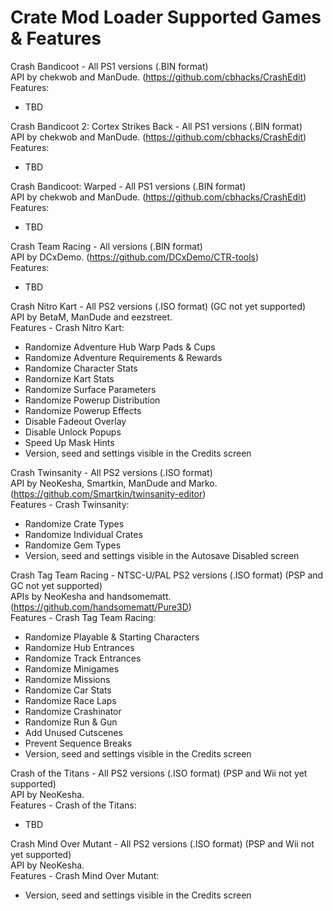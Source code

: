 # Crate Mod Loader Supported Games & Features
  
Crash Bandicoot - All PS1 versions (.BIN format)  
API by chekwob and ManDude. (https://github.com/cbhacks/CrashEdit)  
Features:  
- TBD  
  
Crash Bandicoot 2: Cortex Strikes Back - All PS1 versions (.BIN format)  
API by chekwob and ManDude. (https://github.com/cbhacks/CrashEdit)  
Features:  
- TBD  
  
Crash Bandicoot: Warped - All PS1 versions (.BIN format)  
API by chekwob and ManDude. (https://github.com/cbhacks/CrashEdit)  
Features:  
- TBD  
  
Crash Team Racing - All versions (.BIN format)  
API by DCxDemo. (https://github.com/DCxDemo/CTR-tools)  
Features:  
- TBD
  
Crash Nitro Kart - All PS2 versions (.ISO format) (GC not yet supported)  
API by BetaM, ManDude and eezstreet.  
Features - Crash Nitro Kart:
- Randomize Adventure Hub Warp Pads & Cups
- Randomize Adventure Requirements & Rewards
- Randomize Character Stats
- Randomize Kart Stats
- Randomize Surface Parameters
- Randomize Powerup Distribution
- Randomize Powerup Effects
- Disable Fadeout Overlay
- Disable Unlock Popups
- Speed Up Mask Hints
- Version, seed and settings visible in the Credits screen
  
Crash Twinsanity - All PS2 versions (.ISO format)  
API by NeoKesha, Smartkin, ManDude and Marko. (https://github.com/Smartkin/twinsanity-editor)  
Features - Crash Twinsanity:  
- Randomize Crate Types
- Randomize Individual Crates 
- Randomize Gem Types  
- Version, seed and settings visible in the Autosave Disabled screen  
  
Crash Tag Team Racing - NTSC-U/PAL PS2 versions (.ISO format) (PSP and GC not yet supported)  
APIs by NeoKesha and handsomematt. (https://github.com/handsomematt/Pure3D)  
Features - Crash Tag Team Racing:  
- Randomize Playable & Starting Characters
- Randomize Hub Entrances
- Randomize Track Entrances
- Randomize Minigames
- Randomize Missions
- Randomize Car Stats
- Randomize Race Laps
- Randomize Crashinator
- Randomize Run & Gun
- Add Unused Cutscenes
- Prevent Sequence Breaks
- Version, seed and settings visible in the Credits screen
  
Crash of the Titans - All PS2 versions (.ISO format) (PSP and Wii not yet supported)  
API by NeoKesha.  
Features - Crash of the Titans:  
- TBD  
  
Crash Mind Over Mutant - All PS2 versions (.ISO format) (PSP and Wii not yet supported)  
API by NeoKesha.  
Features - Crash Mind Over Mutant:  
- Version, seed and settings visible in the Credits screen  
